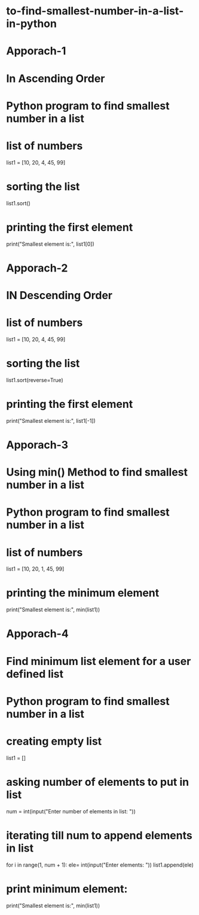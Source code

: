 # to-find-smallest-number-in-a-list-in-python
# Apporach-1

# In Ascending Order
# Python program to find smallest number in a list
# list of numbers
list1 = [10, 20, 4, 45, 99]

# sorting the list
list1.sort()

# printing the first element
print("Smallest element is:", list1[0])

# Apporach-2

# IN Descending Order
# list of numbers
list1 = [10, 20, 4, 45, 99]

# sorting the list
list1.sort(reverse=True)

# printing the first element
print("Smallest element is:", list1[-1])

# Apporach-3

# Using min() Method to find smallest number in a list
# Python program to find smallest number in a list

# list of numbers
list1 = [10, 20, 1, 45, 99]

# printing the minimum element
print("Smallest element is:", min(list1))

# Apporach-4

# Find minimum list element for a user defined list
# Python program to find smallest number in a list
# creating empty list
list1 = []

# asking number of elements to put in list
num = int(input("Enter number of elements in list: "))

# iterating till num to append elements in list
for i in range(1, num + 1):
	ele= int(input("Enter elements: "))
	list1.append(ele)
	
# print minimum element:
print("Smallest element is:", min(list1))
